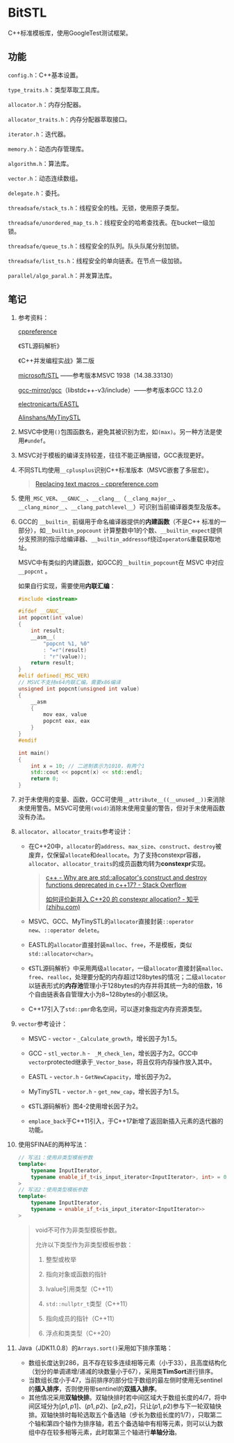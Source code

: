 # BitSTL

C++标准模板库，使用GoogleTest测试框架。

## 功能

`config.h`：C++基本设置。

`type_traits.h`：类型萃取工具库。

`allocator.h`：内存分配器。

`allocator_traits.h`：内存分配器萃取接口。

`iterator.h`：迭代器。

`memory.h`：动态内存管理库。

`algorithm.h`：算法库。

`vector.h`：动态连续数组。

`delegate.h`：委托。

`threadsafe/stack_ts.h`：线程安全的栈。无锁，使用原子类型。

`threadsafe/unordered_map_ts.h`：线程安全的哈希查找表。在bucket一级加锁。

`threadsafe/queue_ts.h`：线程安全的队列。队头队尾分别加锁。

`threadsafe/list_ts.h`：线程安全的单向链表。在节点一级加锁。

`parallel/algo_paral.h`：并发算法库。

## 笔记

1. 参考资料：

   [cppreference](https://en.cppreference.com/w/)

   《STL源码解析》

   《C++并发编程实战》第二版

   [microsoft/STL](https://github.com/microsoft/STL) ——参考版本MSVC 1938（14.38.33130）

   [gcc-mirror/gcc](https://github.com/gcc-mirror/gcc)（libstdc++-v3/include）——参考版本GCC 13.2.0

   [electronicarts/EASTL](https://github.com/electronicarts/EASTL)

   [Alinshans/MyTinySTL](https://github.com/Alinshans/MyTinySTL)

2. MSVC中使用`()`包围函数名，避免其被识别为宏，如`(max)`。另一种方法是使用`#undef`。

3. MSVC对于模板的编译支持较差，往往不能正确报错，GCC表现更好。

4. 不同STL均使用`__cplusplus`识别C++标准版本（MSVC嵌套了多层宏）。

   > [Replacing text macros - cppreference.com](https://en.cppreference.com/w/cpp/preprocessor/replace#Predefined_macros)

5. 使用`_MSC_VER`、`__GNUC__`、`__clang__`（`__clang_major__`、`__clang_minor__`、`__clang_patchlevel__`）可识别当前编译器类型及版本。

6. GCC的 `__builtin_` 前缀用于命名编译器提供的**内建函数**（不是C++ 标准的一部分），如`__builtin_popcount` 计算整数中1的个数、`__builtin_expect`提供分支预测的指示给编译器、`__builtin_addressof`绕过`operator&`重载获取地址。

   MSVC中有类似的内建函数，如GCC的`__builtin_popcount`在 MSVC 中对应 `__popcnt` 。

   如果自行实现，需要使用**内联汇编**：

   ```c++
   #include <iostream>
   
   #ifdef __GNUC__
   int popcnt(int value)
   {
       int result;
       __asm__(
           "popcnt %1, %0"
           : "=r"(result)
           : "r"(value));
       return result;
   }
   #elif defined(_MSC_VER)
   // MSVC不支持x64内联汇编，需要x86编译
   unsigned int popcnt(unsigned int value)
   {
       __asm
       {
           mov eax, value
           popcnt eax, eax
       }
   }
   #endif
   
   int main()
   {
       int x = 10; // 二进制表示为1010，有两个1
       std::cout << popcnt(x) << std::endl;
       return 0;
   }
   ```

7. 对于未使用的变量、函数，GCC可使用`__attribute__((__unused__))`来消除未使用警告。MSVC可使用`(void)`消除未使用变量的警告，但对于未使用函数没有办法。

8. `allocator`、`allocator_traits`参考设计：

   - 在C++20中，`allocator`的`address`、`max_size`、`construct`、`destroy`被废弃，仅保留`allocate`和`deallocate`。为了支持constexpr容器，`allocator`、`allocator_traits`的成员函数均转为**constexpr**实现。

     > [c++ - Why are are std::allocator's construct and destroy functions deprecated in c++17? - Stack Overflow](https://stackoverflow.com/questions/39414610/why-are-are-stdallocators-construct-and-destroy-functions-deprecated-in-c17)
     >
     > [如何评价新并入 C++20 的 constexpr allocation? - 知乎 (zhihu.com)](https://www.zhihu.com/question/336059175)

   - MSVC、GCC、MyTinySTL的`allocator`直接封装`::operator new`、`::operator delete`。

   - EASTL的`allocator`直接封装`malloc`、`free`，不是模板，类似`std::allocator<char>`。

   - 《STL源码解析》中采用两级`allocator`，一级`allocator`直接封装`malloc`、`free`、`realloc`，处理要分配的内存超过128bytes的情况；二级`allocator`以链表形式的**内存池**管理小于128bytes的内存并将其统一为8的倍数，16个自由链表各自管理大小为8\~128bytes的小额区块。

   - C++17引入了`std::pmr`命名空间，可以逐对象指定内存资源类型。

9. `vector`参考设计：

   - MSVC - `vector` - `_Calculate_growth`，增长因子为1.5。

   - GCC - `stl_vector.h`  - ` _M_check_len`，增长因子为2。GCC中`vector`protected继承于`_Vector_base`，将且仅将内存操作放入其中。

   - EASTL - `vector.h` - `GetNewCapacity`，增长因子为2。

   - MyTinySTL - `vector.h` - `get_new_cap`，增长因子为1.5。

   - 《STL源码解析》图4-2使用增长因子为2。

   - `emplace_back`于C++11引入，于C++17新增了返回新插入元素的迭代器的功能。

10. 使用SFINAE的两种写法：

    ```c++
    // 写法1：使用非类型模板参数
    template<
        typename InputIterator,
        typename enable_if_t<is_input_iterator<InputIterator>, int> = 0
    >
    // 写法2：使用类型模板参数
    template<
        typename InputIterator,
        typename = enable_if_t<is_input_iterator<InputIterator>>
    >
    ```

    > void不可作为非类型模板参数。
    >
    > 允许以下类型作为非类型模板参数：
    >
    > 1. 整型或枚举
    > 
    > 2. 指向对象或函数的指针
    > 
    > 3. lvalue引用类型（C++11）
    > 
    > 4. `std::nullptr_t`类型（C++11）
    > 
    > 5. 指向成员的指针（C++11）
    > 
    > 6. 浮点和类类型（C++20）

11. Java（JDK11.0.8）的`Arrays.sort()`采用如下排序策略：
    - 数组长度达到286，且不存在较多连续相等元素（小于33），且高度结构化（划分的单调递增/递减的块数量小于67），采用类**TimSort**进行排序。
    - 当数组长度小于47，当前排序的部分位于数组的最左侧时使用无sentinel的**插入排序**，否则使用带sentinel的**双插入排序**。
    - 其他情况采用**双轴快排**。双轴快排时若中间区域大于数组长度的$4/7$，将中间区域分为$[p1,p1]$、$(p1,p2)$、$[p2,p2]$，只让$(p1,p2)$参与下一轮双轴快排。双轴快排时每轮选取五个备选轴（步长为数组长度的$1/7$），只取第二个轴和第四个轴作为排序轴，若五个备选轴中有相等元素，则可以认为数组中存在较多相等元素，此时取第三个轴进行**单轴分治**。

